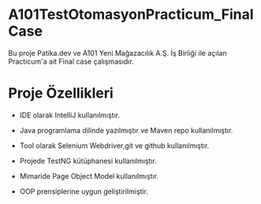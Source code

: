 # A101TestOtomasyonPracticum_FinalCase
Bu proje Patika.dev ve A101 Yeni Mağazacılık A.Ş. İş Birliği ile açılan Practicum'a ait Final case çalışmasıdır.

# Proje Özellikleri
+ IDE olarak IntelliJ kullanılmıştır.  

+ Java programlama dilinde yazılmıştır ve Maven repo kullanılmıştır.

+ Tool olarak Selenium Webdriver,git ve github kullanılmıştır.

+ Projede TestNG kütüphanesi kullanılmıştır.

+ Mimaride Page Object Model kullanılmıştır.

+ OOP prensiplerine uygun geliştirilmiştir.

